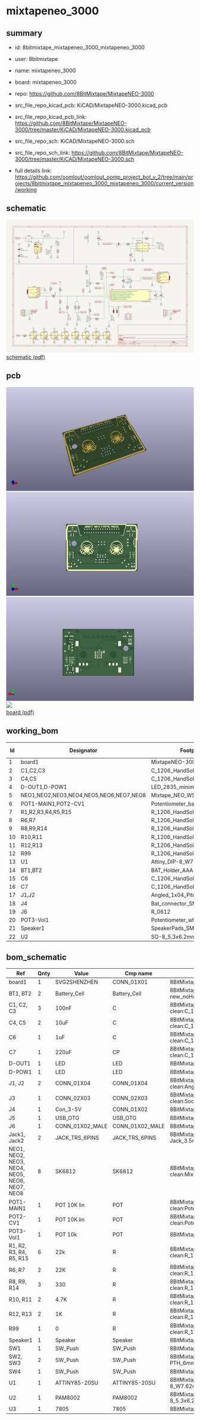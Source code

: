 # mixtapeneo_3000
 
## summary 
* id: 8bitmixtape_mixtapeneo_3000_mixtapeneo_3000
* user: 8bitmixtape
* name: mixtapeneo_3000
* board: mixtapeneo_3000
* repo: https://github.com/8BitMixtape/MixtapeNEO-3000
* src_file_repo_kicad_pcb: KiCAD/MixtapeNEO-3000.kicad_pcb
* src_file_repo_kicad_pcb_link: https://github.com/8BitMixtape/MixtapeNEO-3000/tree/master/KiCAD/MixtapeNEO-3000.kicad_pcb


* src_file_repo_sch: KiCAD/MixtapeNEO-3000.sch
* src_file_repo_sch_link: https://github.com/8BitMixtape/MixtapeNEO-3000/tree/master/KiCAD/MixtapeNEO-3000.sch
* full details link: https://github.com/oomlout/oomlout_oomp_project_bot_v_2/tree/main/projects/8bitmixtape_mixtapeneo_3000_mixtapeneo_3000/current_version/working  

## schematic  
![](working_schematic_600.png)  
[schematic (pdf)](working_schematic.pdf) 






















## pcb  
![](working_3d_600.png) 
![](working_3d_front_600.png)  
![](working_3d_back_600.png)  
![](working_600.png)  
[board (pdf)](working.pdf)  

## working_bom
| Id | Designator | Footprint | Quantity | Designation | Supplier and ref |  | None | 
| --- | --- | --- | --- | --- | --- | --- | --- | 
| 1 | board1 | MixtapeNEO-3000 | 1 | SVG2SHENZHEN |  |  | [''] | 
| 2 | C1,C2,C3 | C_1206_HandSoldering | 3 | 100nF |  |  | [''] | 
| 3 | C4,C5 | C_1206_HandSoldering | 2 | 10uF |  |  | [''] | 
| 4 | D-OUT1,D-POW1 | LED_2835_minimal | 2 | LED |  |  | [''] | 
| 5 | NEO1,NEO2,NEO3,NEO4,NEO5,NEO6,NEO7,NEO8 | Mixtape_NEO_WS2812B | 8 | SK6812 |  |  | [''] | 
| 6 | POT1-MAIN1,POT2-CV1 | Potentiometer_backPads_noHole | 2 | POT 10K lin |  |  | [''] | 
| 7 | R1,R2,R3,R4,R5,R15 | R_1206_HandSoldering | 6 | 22k |  |  | [''] | 
| 8 | R6,R7 | R_1206_HandSoldering | 2 | 22K |  |  | [''] | 
| 9 | R8,R9,R14 | R_1206_HandSoldering | 3 | 330 |  |  | [''] | 
| 10 | R10,R11 | R_1206_HandSoldering | 2 | 4.7K |  |  | [''] | 
| 11 | R12,R13 | R_1206_HandSoldering | 2 | 1K |  |  | [''] | 
| 12 | R99 | R_1206_HandSoldering | 1 | 0 |  |  | [''] | 
| 13 | U1 | Attiny_DIP-8_W7.62mm_mod | 1 | ATTINY85-20SU |  |  | [''] | 
| 14 | BT1,BT2 | BAT_Holder_AAA-new_noHole | 2 | Battery_Cell |  |  | [''] | 
| 15 | C6 | C_1206_HandSoldering | 1 | 1uF |  |  | [''] | 
| 16 | C7 | C_1206_HandSoldering | 1 | 220uF |  |  | [''] | 
| 17 | J1,J2 | Angled_1x04_Pitch2.54mm-flip | 2 | CONN_01X04 |  |  | [''] | 
| 18 | J4 | Bat_connector_SMD | 1 | Con_3-5V |  |  | [''] | 
| 19 | J6 | R_0612 | 1 | CONN_01X02_MALE |  |  | [''] | 
| 20 | POT3-Vol1 | Potentiometer_wheel | 1 | POT 10k |  |  | [''] | 
| 21 | Speaker1 | SpeakerPads_SMD | 1 | Speaker |  |  | [''] | 
| 22 | U2 | SO-8_5.3x6.2mm_Pitch1.27mm | 1 | PAM8002 |  |  | [''] | 


## bom_schematic
| Ref | Qnty | Value | Cmp name | Footprint | Description | Vendor | DNP | 
| --- | --- | --- | --- | --- | --- | --- | --- | 
| board1 | 1 | SVG2SHENZHEN | CONN_01X01 | 8BitMixtape-3000-clean:MixtapeNEO-3000 |  |  |  | 
| BT1, BT2 | 2 | Battery_Cell | Battery_Cell | 8BitMixtape-3000-clean:BAT_Holder_AAA-new_noHole |  |  |  | 
| C1, C2, C3 | 3 | 100nF | C | 8BitMixtape-3000-clean:C_1206_HandSoldering |  |  |  | 
| C4, C5 | 2 | 10uF | C | 8BitMixtape-3000-clean:C_1206_HandSoldering |  |  |  | 
| C6 | 1 | 1uF | C | 8BitMixtape-3000-clean:C_1206_HandSoldering |  |  |  | 
| C7 | 1 | 220uF | CP | 8BitMixtape-3000-clean:C_1206_HandSoldering |  |  |  | 
| D-OUT1 | 1 | LED | LED | 8BitMixtape-3000-clean:LED_2835_minimal |  |  |  | 
| D-POW1 | 1 | LED | LED | 8BitMixtape-3000-clean:LED_2835_minimal |  |  |  | 
| J1, J2 | 2 | CONN_01X04 | CONN_01X04 | 8BitMixtape-3000-clean:Angled_1x04_Pitch2.54mm-flip |  |  |  | 
| J3 | 1 | CONN_02X03 | CONN_02X03 | 8BitMixtape-3000-clean:Socket_Strip_Straight_2x03_Pitch2.54mm |  |  |  | 
| J4 | 1 | Con_3-5V | CONN_01X02 | 8BitMixtape-3000-clean:Bat_connector_SMD |  |  |  | 
| J5 | 1 | USB_OTG | USB_OTG | 8BitMixtape-3000-clean:USB_Micro-B |  |  |  | 
| J6 | 1 | CONN_01X02_MALE | CONN_01X02_MALE | 8BitMixtape-3000-clean:R_0612 |  |  |  | 
| Jack1, Jack2 | 2 | JACK_TRS_6PINS | JACK_TRS_6PINS | 8BitMixtape-3000-clean:AUDIO-Jack_3.5mm_5Pin |  |  |  | 
| NEO1, NEO2, NEO3, NEO4, NEO5, NEO6, NEO7, NEO8 | 8 | SK6812 | SK6812 | 8BitMixtape-3000-clean:Mixtape_NEO_WS2812B |  |  |  | 
| POT1-MAIN1 | 1 | POT 10K lin | POT | 8BitMixtape-3000-clean:Potentiometer_backPads_noHole |  |  |  | 
| POT2-CV1 | 1 | POT 10K lin | POT | 8BitMixtape-3000-clean:Potentiometer_backPads_noHole |  |  |  | 
| POT3-Vol1 | 1 | POT 10k | POT | 8BitMixtape-3000-clean:Potentiometer_wheel |  |  |  | 
| R1, R2, R3, R4, R5, R15 | 6 | 22k | R | 8BitMixtape-3000-clean:R_1206_HandSoldering |  |  |  | 
| R6, R7 | 2 | 22K | R | 8BitMixtape-3000-clean:R_1206_HandSoldering |  |  |  | 
| R8, R9, R14 | 3 | 330 | R | 8BitMixtape-3000-clean:R_1206_HandSoldering |  |  |  | 
| R10, R11 | 2 | 4.7K | R | 8BitMixtape-3000-clean:R_1206_HandSoldering |  |  |  | 
| R12, R13 | 2 | 1K | R | 8BitMixtape-3000-clean:R_1206_HandSoldering |  |  |  | 
| R99 | 1 | 0 | R | 8BitMixtape-3000-clean:R_1206_HandSoldering |  |  |  | 
| Speaker1 | 1 | Speaker | Speaker | 8BitMixtape-3000-clean:SpeakerPads_SMD |  |  |  | 
| SW1 | 1 | SW_Push | SW_Push | 8BitMixtape-3000-clean:Push_SWITCH_hole |  |  |  | 
| SW2, SW3 | 2 | SW_Push | SW_Push | 8BitMixtape-3000-clean:TACTILE-PTH_6mm_SMD |  |  |  | 
| SW4 | 1 | SW_Push | SW_Push | 8BitMixtape-3000-clean:SW_SPST_FSMSM |  |  |  | 
| U1 | 1 | ATTINY85-20SU | ATTINY85-20SU | 8BitMixtape-3000-clean:Attiny_DIP-8_W7.62mm_mod |  |  |  | 
| U2 | 1 | PAM8002 | PAM8002 | 8BitMixtape-3000-clean:SO-8_5.3x6.2mm_Pitch1.27mm |  |  |  | 
| U3 | 1 | 7805 | 7805 | 8BitMixtape-3000-clean:TO-252-3_TabPin2 |  |  |  | 



